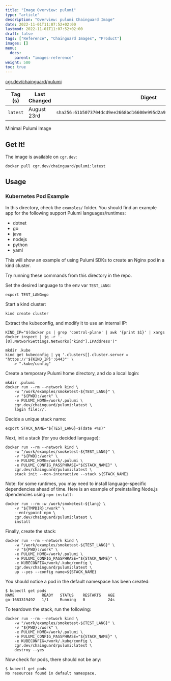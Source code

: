 ```yaml
---
title: "Image Overview: pulumi"
type: "article"
description: "Overview: pulumi Chainguard Image"
date: 2022-11-01T11:07:52+02:00
lastmod: 2022-11-01T11:07:52+02:00
draft: false
tags: ["Reference", "Chainguard Images", "Product"]
images: []
menu:
  docs:
    parent: "images-reference"
weight: 500
toc: true
---
```


[cgr.dev/chainguard/pulumi](https://github.com/chainguard-images/images/tree/main/images/pulumi)

| Tag (s)   | Last Changed | Digest                                                                    |
|-----------|--------------|---------------------------------------------------------------------------|
|  `latest` | August 23rd  | `sha256:61b5073704dcd9ee2668bd16600e995d2a98e3ad5f6035aaa3157a325f17e010` |



Minimal Pulumi Image

## Get It!

The image is available on `cgr.dev`:

```
docker pull cgr.dev/chainguard/pulumi:latest
```

## Usage

### Kubernetes Pod Example

In this directory, check the `examples/` folder.
You should find an example app for the following support Pulumi languages/runtimes:

- dotnet
- go
- java
- nodejs
- python
- yaml

This will show an example of using Pulumi SDKs to create an Nginx pod in
a kind cluster.

Try running these commands from this directory in the repo.

Set the desired language to the env var `TEST_LANG`:

```
export TEST_LANG=go
```

Start a kind cluster:

```
kind create cluster
```

Extract the kubeconfig, and modify it to use an internal IP:

```
KIND_IP="$(docker ps | grep 'control-plane' | awk '{print $1}' | xargs docker inspect | jq -r '.[0].NetworkSettings.Networks["kind"].IPAddress')"

mkdir .kube
kind get kubeconfig | yq '.clusters[].cluster.server = "https://'${KIND_IP}':6443"' \
    > ".kube/config"
```

Create a temporary Pulumi home directory, and do a local login:

```
mkdir .pulumi
docker run --rm --network kind \
    -w "/work/examples/smoketest-${TEST_LANG}" \
    -v "${PWD}:/work" \
    -e PULUMI_HOME=/work/.pulumi \
    cgr.dev/chainguard/pulumi:latest \
    login file://.
```

Decide a unique stack name:
```
export STACK_NAME="${TEST_LANG}-$(date +%s)"
```

Next, init a stack (for you decided language):

```
docker run --rm --network kind \
    -w "/work/examples/smoketest-${TEST_LANG}" \
    -v "${PWD}:/work" \
    -e PULUMI_HOME=/work/.pulumi \
    -e PULUMI_CONFIG_PASSPHRASE="${STACK_NAME}" \
    cgr.dev/chainguard/pulumi:latest \
    stack init --non-interactive --stack ${STACK_NAME}
```

Note: for some runtimes, you may need to install language-specific dependencies ahead of time.
Here is an example of preinstalling Node.js dpendencies using `npm install`:

```
docker run --rm -w /work/smoketest-${lang} \
    -v "${TMPDIR}:/work" \
    --entrypoint npm \
    cgr.dev/chainguard/pulumi:latest \
    install
```

Finally, create the stack:

```
docker run --rm --network kind \
    -w "/work/examples/smoketest-${TEST_LANG}" \
    -v "${PWD}:/work" \
    -e PULUMI_HOME=/work/.pulumi \
    -e PULUMI_CONFIG_PASSPHRASE="${STACK_NAME}" \
    -e KUBECONFIG=/work/.kube/config \
    cgr.dev/chainguard/pulumi:latest \
    up --yes --config name=${STACK_NAME}
```

You should notice a pod in the default namespace has been created:

```
$ kubectl get pods
NAME            READY   STATUS    RESTARTS   AGE
go-1683319492   1/1     Running   0          24s
```

To teardown the stack, run the following:
```
docker run --rm --network kind \
    -w "/work/examples/smoketest-${TEST_LANG}" \
    -v "${PWD}:/work" \
    -e PULUMI_HOME=/work/.pulumi \
    -e PULUMI_CONFIG_PASSPHRASE="${STACK_NAME}" \
    -e KUBECONFIG=/work/.kube/config \
    cgr.dev/chainguard/pulumi:latest \
    destroy --yes
```

Now check for pods, there should not be any:
```
$ kubectl get pods
No resources found in default namespace.
```

